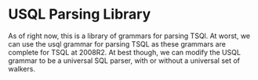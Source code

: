 # USQL Parsing Library

As of right now, this is a library of grammars for parsing TSQl. At worst, we can use the
usql grammar for parsing TSQL as these grammars are complete for TSQL at 2008R2. At best though,
we can modify the USQL grammar to be a universal SQL parser, with or without a universal set of
walkers. 

